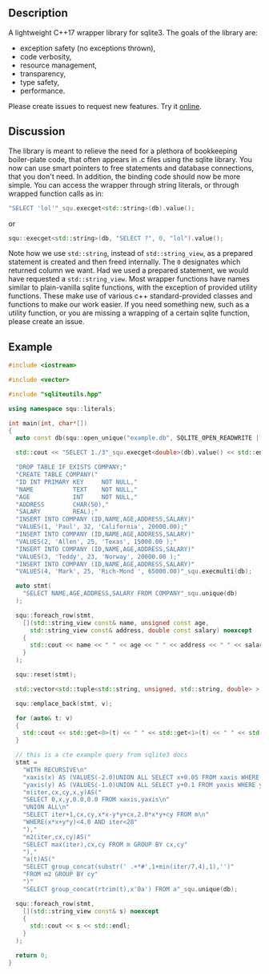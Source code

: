 ## Description
A lightweight C++17 wrapper library for sqlite3. The goals of the library are:
- exception safety (no exceptions thrown),
- code verbosity,
- resource management,
- transparency,
- type safety,
- performance.

Please create issues to request new features. Try it [online](http://htmlpreview.github.io/?https://github.com/user1095108/examples/blob/master/testsqu.html).
## Discussion
The library is meant to relieve the need for a plethora of bookkeeping boiler-plate code, that often appears in .c files using the sqlite library. You now can use smart pointers to free statements and database connections, that you don't need. In addition, the binding code should now be more simple. You can access the wrapper through string literals, or through wrapped function calls as in:
```c++
"SELECT 'lol'"_squ.execget<std::string>(db).value();
```
or
```c++
squ::execget<std::string>(db, "SELECT ?", 0, "lol").value();
```
Note how we use `std::string`, instead of `std::string_view`, as a prepared statement is created and then freed internally. The `0` designates which returned column we want. Had we used a prepared statement, we would have requested a `std::string_view`. Most wrapper functions have names similar to plain-vanilla sqlite functions, with the exception of provided utility functions. These make use of various c++ standard-provided classes and functions to make our work easier. If you need something new, such as a utility function, or you are missing a wrapping of a certain sqlite function, please create an issue.
## Example
```c++
#include <iostream>

#include <vector>

#include "sqliteutils.hpp"

using namespace squ::literals;

int main(int, char*[])
{
  auto const db(squ::open_unique("example.db", SQLITE_OPEN_READWRITE | SQLITE_OPEN_CREATE));

  std::cout << "SELECT 1./3"_squ.execget<double>(db).value() << std::endl;

  "DROP TABLE IF EXISTS COMPANY;"
  "CREATE TABLE COMPANY("
  "ID INT PRIMARY KEY     NOT NULL,"
  "NAME           TEXT    NOT NULL,"
  "AGE            INT     NOT NULL,"
  "ADDRESS        CHAR(50),"
  "SALARY         REAL);"
  "INSERT INTO COMPANY (ID,NAME,AGE,ADDRESS,SALARY)"
  "VALUES(1, 'Paul', 32, 'California', 20000.00);"
  "INSERT INTO COMPANY (ID,NAME,AGE,ADDRESS,SALARY)"
  "VALUES(2, 'Allen', 25, 'Texas', 15000.00 );"
  "INSERT INTO COMPANY (ID,NAME,AGE,ADDRESS,SALARY)"
  "VALUES(3, 'Teddy', 23, 'Norway', 20000.00 );"
  "INSERT INTO COMPANY (ID,NAME,AGE,ADDRESS,SALARY)"
  "VALUES(4, 'Mark', 25, 'Rich-Mond ', 65000.00)"_squ.execmulti(db);

  auto stmt(
    "SELECT NAME,AGE,ADDRESS,SALARY FROM COMPANY"_squ.unique(db)
  );

  squ::foreach_row(stmt,
    [](std::string_view const& name, unsigned const age,
      std::string_view const& address, double const salary) noexcept
    {
      std::cout << name << " " << age << " " << address << " " << salary << std::endl;
    }
  );

  squ::reset(stmt);

  std::vector<std::tuple<std::string, unsigned, std::string, double> > v;

  squ::emplace_back(stmt, v);

  for (auto& t: v)
  {
    std::cout << std::get<0>(t) << " " << std::get<1>(t) << " " << std::get<2>(t) << " " << std::get<3>(t) << std::endl;
  }

  // this is a cte example query from sqlite3 docs
  stmt = 
    "WITH RECURSIVE\n"
    "xaxis(x) AS (VALUES(-2.0)UNION ALL SELECT x+0.05 FROM xaxis WHERE x<1.2),"
    "yaxis(y) AS (VALUES(-1.0)UNION ALL SELECT y+0.1 FROM yaxis WHERE y<1.0),"
    "m(iter,cx,cy,x,y)AS("
    "SELECT 0,x,y,0.0,0.0 FROM xaxis,yaxis\n"
    "UNION ALL\n"
    "SELECT iter+1,cx,cy,x*x-y*y+cx,2.0*x*y+cy FROM m\n"
    "WHERE(x*x+y*y)<4.0 AND iter<28"
    "),"
    "m2(iter,cx,cy)AS("
    "SELECT max(iter),cx,cy FROM m GROUP BY cx,cy"
    "),"
    "a(t)AS("
    "SELECT group_concat(substr(' .+*#',1+min(iter/7,4),1),'')"
    "FROM m2 GROUP BY cy"
    ")"
    "SELECT group_concat(rtrim(t),x'0a') FROM a"_squ.unique(db);

  squ::foreach_row(stmt,
    [](std::string_view const& s) noexcept
    {
      std::cout << s << std::endl;
    }
  );

  return 0;
}
```
